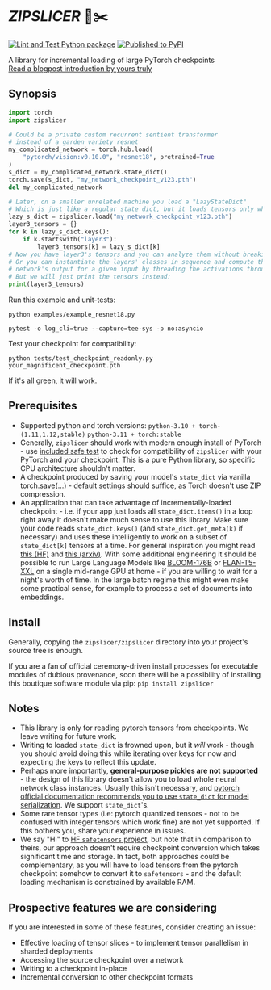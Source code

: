 # *ZIPSLICER* 📁✂️
[![Lint and Test Python package](https://github.com/kir-gadjello/zipslicer/actions/workflows/python-test.yml/badge.svg)](https://github.com/kir-gadjello/zipslicer/actions/workflows/python-test.yml)
[![Published to PyPI](https://github.com/kir-gadjello/zipslicer/actions/workflows/pypi-deploy.yml/badge.svg)](https://github.com/kir-gadjello/zipslicer/actions/workflows/pypi-deploy.yml)

A library for incremental loading of large PyTorch checkpoints<br>
[Read a blogpost introduction by yours truly](https://kir-gadjello.github.io/zipslicer)

## Synopsis
```python
import torch
import zipslicer

# Could be a private custom recurrent sentient transformer
# instead of a garden variety resnet
my_complicated_network = torch.hub.load(
    "pytorch/vision:v0.10.0", "resnet18", pretrained=True
)
s_dict = my_complicated_network.state_dict()
torch.save(s_dict, "my_network_checkpoint_v123.pth")
del my_complicated_network

# Later, on a smaller unrelated machine you load a "LazyStateDict"
# Which is just like a regular state dict, but it loads tensors only when it has to
lazy_s_dict = zipslicer.load("my_network_checkpoint_v123.pth")
layer3_tensors = {}
for k in lazy_s_dict.keys():
    if k.startswith("layer3"):
        layer3_tensors[k] = lazy_s_dict[k]
# Now you have layer3's tensors and you can analyze them without breaking your RAM.
# Or you can instantiate the layers' classes in sequence and compute the whole
# network's output for a given input by threading the activations through them.
# But we will just print the tensors instead:
print(layer3_tensors)
```

Run this example and unit-tests:

`python examples/example_resnet18.py`

`pytest -o log_cli=true --capture=tee-sys -p no:asyncio`

Test your checkpoint for compatibility:

`python tests/test_checkpoint_readonly.py your_magnificent_checkpoint.pth`

If it's all green, it will work.

## Prerequisites
* Supported python and torch versions: `python-3.10 + torch-(1.11,1.12,stable)` `python-3.11 + torch:stable`
* Generally, `zipslicer` should work with modern enough install of PyTorch - use [included safe test](https://github.com/kir-gadjello/zipslicer/blob/main/tests/test_checkpoint_readonly.py) to check for compatibility of `zipslicer` with your PyTorch and your checkpoint. This is a pure Python library, so specific CPU architecture shouldn't matter.
* A checkpoint produced by saving your model's `state_dict` via vanilla torch.save(...) - default settings should suffice, as Torch doesn't use ZIP compression.
* An application that can take advantage of incrementally-loaded checkpoint - i.e. if your app just loads all `state_dict.items()` in a loop right away it doesn't make much sense to use this library. Make sure your code reads `state_dict.keys()` (and `state_dict.get_meta(k)` if necessary) and uses these intelligently to work on a subset of `state_dict[k]` tensors at a time. For general inspiration you might read [this (HF)](https://huggingface.co/docs/transformers/v4.26.0/en/main_classes/model#transformers.modeling_utils.load_sharded_checkpoint) and [this (arxiv)](https://arxiv.org/abs/2104.07857). With some additional engineering it should be possible to run Large Language Models like [BLOOM-176B](https://huggingface.co/bigscience/bloom) or [FLAN-T5-XXL](https://huggingface.co/google/flan-t5-xxl) on a single mid-range GPU at home - if you are willing to wait for a night's worth of time. In the large batch regime this might even make some practical sense, for example to process a set of documents into embeddings.

## Install

Generally, copying the `zipslicer/zipslicer` directory into your project's source tree is enough.

If you are a fan of official ceremony-driven install processes for executable modules of dubious provenance, soon there will be a possibility of installing this boutique software module via pip: `pip install zipslicer`

## Notes
* This library is only for reading pytorch tensors from checkpoints. We leave writing for future work.
* Writing to loaded `state_dict` is frowned upon, but it *will* work - though you should avoid doing this while iterating over keys for now and expecting the keys to reflect this update.
* Perhaps more importantly, **general-purpose pickles are not supported** - the design of this library doesn't allow you to load whole neural network class instances. Usually this isn't necessary, and [pytorch official documentation recommends you to use `state_dict` for model serialization](https://pytorch.org/tutorials/beginner/saving_loading_models.html#what-is-a-state-dict). We support `state_dict`'s.
* Some rare tensor types (i.e: pytorch quantized tensors - not to be confused with integer tensors which work fine) are not yet supported. If this bothers you, share your experience in issues.
* We say "Hi" to [HF `safetensors` project](https://github.com/huggingface/safetensors), but note that in comparison to theirs, our approach doesn't require checkpoint conversion which takes significant time and storage. In fact, both approaches could be complementary, as you will have to load tensors from the pytorch checkpoint somehow to convert it to `safetensors` - and the default loading mechanism is constrained by available RAM.

## Prospective features we are considering
If you are interested in some of these features, consider creating an issue:
* Effective loading of tensor slices - to implement tensor parallelism in sharded deployments
* Accessing the source checkpoint over a network
* Writing to a checkpoint in-place
* Incremental conversion to other checkpoint formats
